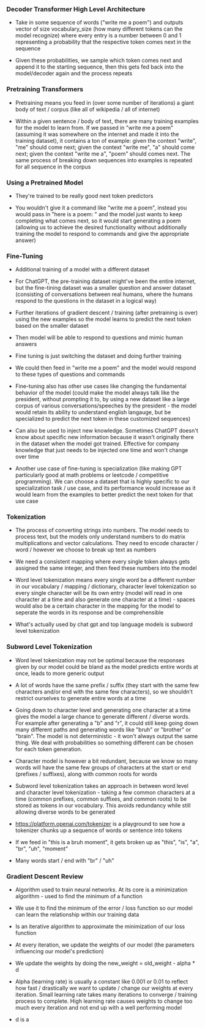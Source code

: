 ### Decoder Transformer High Level Architecture

- Take in some sequence of words ("write me a poem") and outputs vector of size vocabulary_size (how many different tokens can the model recognize) where every entry is a number between 0 and 1 representing a probability that the respective token comes next in the sequence

- Given these probabilities, we sample which token comes next and append it to the starting sequence, then this gets fed back into the model/decoder again and the process repeats


### Pretraining Transformers

- Pretraining means you feed in (over some number of iterations) a giant body of text / corpus (like all of wikipedia / all of internet)

- Within a given sentence / body of text, there are many training examples for the model to learn from. If we passed in "write me a poem" (assuming it was somewhere on the internet and made it into the training dataset), it contains a ton of example: given the context "write", "me" should come next; given the context "write me", "a" should come next; given the context "write me a", "poem" should comes next. The same process of breaking down sequences into examples is repeated for all sequence in the corpus


### Using a Pretrained Model

- They're trained to be really good next token predictors

- You wouldn't give it a command like "write me a poem", instead you would pass in "here is a poem: " and the model just wants to keep completing what comes next, so it would start generating a poem (allowing us to achieve the desired functionality without additionally training the model to respond to commands and give the appropriate answer)


### Fine-Tuning

- Additional training of a model with a different dataset

- For ChatGPT, the pre-training dataset might've been the entire internet, but the fine-tining dataset was a smaller question and answer dataset (consisting of conversations between real humans, where the humans respond to the questions in the dataset in a logical way)

- Further iterations of gradient descent / training (after pretraining is over) using the new examples so the model learns to predict the next token based on the smaller dataset

- Then model will be able to respond to questions and mimic human answers

- Fine tuning is just switching the dataset and doing further training

- We could then feed in "write me a poem" and the model would respond to these types of questions and commands

- Fine-tuning also has other use cases like changing the fundamental behavior of the model (could make the model always talk like the president, without prompting it to, by using a new dataset like a large corpus of various conversations/speeches by the president - the model would retain its ability to understand english langauge, but be specialized to predict the next token in these customized sequences)

- Can also be used to inject new knowledge. Sometimes ChatGPT doesn't know about specific new information because it wasn't originally there in the dataset when the model got trained. Effective for company knowledge that just needs to be injected one time and won't change over time

- Another use case of fine-tuning is specialization (like making GPT particularly good at math problems or leetcode / competitive programming). We can choose a dataset that is highly specific to our specialization task / use case, and its performance would increase as it would learn from the examples to better predict the next token for that use case


### Tokenization

- The process of converting strings into numbers. The model needs to process text, but the models only understand numbers to do matrix multiplications and vector calculations. They need to encode character / word / however we choose to break up text as numbers

- We need a consistent mapping where every single token always gets assigned the same integer, and then feed these numbers into the model

- Word level tokenization means every single word be a different number in our vocabulary / mapping / dictionary, character level tokenization so every single character will be its own entry (model will read in one character at a time and also generate one character at a time) - spaces would also be a certain character in the mapping for the model to seperate the words in its response and be comprehensible

- What's actually used by chat gpt and top language models is subword level tokenization


### Subword Level Tokenization

- Word level tokenization may not be optimal because the responses given by our model could be bland as the model predicts entire words at once, leads to more generic output

- A lot of words have the same prefix / suffix (they start with the same few characters and/or end with the same few characters), so we shouldn't restrict ourselves to generate entire words at a time

- Going down to character level and generating one character at a time gives the model a large chance to generate different / diverse words. For example after generating a "b" and "r", it could still keep going down many different paths and generating words like "bruh" or "brother" or "brain". The model is not deterministic - it won't always output the same thing. We deal with probabilities so something different can be chosen for each token generation. 

- Character model is however a bit redundant, because we know so many words will have the same few groups of characters at the start or end (prefixes / suffixes), along with common roots for words

- Subword level tokenization takes an approach in between word level and character level tokenization - taking a few common characters at a time (common prefixes, common suffixes, and common roots) to be stored as tokens in our vocabulary. This avoids redundancy while still allowing diverse words to be generated

- https://platform.openai.com/tokenizer is a playground to see how a tokenizer chunks up a sequence of words or sentence into tokens

- If we feed in "this is a bruh moment", it gets broken up as "this", "is", "a", "br", "uh", "moment"

- Many words start / end with "br" / "uh"


### Gradient Descent Review

- Algorithm used to train neural networks. At its core is a minimization algorithm - used to find the minimum of a function

- We use it to find the minimum of the error / loss function so our model can learn the relationship within our training data

- Is an iterative algorithm to approximate the minimization of our loss function

- At every iteration, we update the weights of our model (the parameters influencing our model's prediction)

- We update the weights by doing the new_weight = old_weight - alpha * d

- Alpha (learning rate) is usually a constant like 0.001 or 0.01 to reflect how fast / drastically we want to update / change our weights at every iteration. Small learning rate takes many iterations to converge / training process to complete. High learning rate causes weights to change too much every iteration and not end up with a well performing model

- d is a 